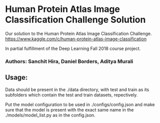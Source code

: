 # Human Protein Atlas Image Classification Challenge Solution
Our solution to the Human Protein Atlas Image Classification Challenge. https://www.kaggle.com/c/human-protein-atlas-image-classification

In partial fulfillment of the Deep Learning Fall 2018 course project.

### Authors: Sanchit Hira, Daniel Borders, Aditya Murali

## Usage:
Data should be present in the ./data directory, with test and train as its subfolders which contain the test and train datasets, repectively.

Put the model configuration to be used in ./configs/config.json and make sure that the model 
is present with the exact same name in the ./models/model_list.py as in the config.json.
